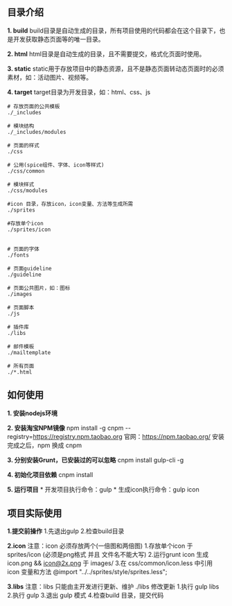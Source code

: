 ## 目录介绍

**1. build**
build目录是自动生成的目录，所有项目使用的代码都会在这个目录下，也是开发获取静态页面等的唯一目录。

**2. html**
html目录是自动生成的目录，且不需要提交，格式化页面时使用。

**3. static**
static用于存放项目中的静态资源，且不是静态页面转动态页面时的必须素材，如：活动图片、视频等。

**4. target**
target目录为开发目录，如：html、css、js

	# 存放页面的公共模板
	./_includes

	# 模块结构
	./_includes/modules

	# 页面的样式
	./css

	# 公用(spice组件、字体、icon等样式)
	./css/common

	# 模块样式
	./css/modules

	#icon 目录，存放icon，icon变量、方法等生成所需
	./sprites

	#存放单个icon
	./sprites/icon


	# 页面的字体
	./fonts

	# 页面guideline
	./guideline

	# 页面公共图片，如：图标
	./images

	# 页面脚本
	./js

	# 插件库
	./libs

	# 邮件模板
	./mailtemplate

	# 所有页面
	./*.html

## 如何使用

**1. 安装nodejs环境**

**2. 安装淘宝NPM镜像**
	npm install -g cnpm --registry=https://registry.npm.taobao.org
	官网：https://npm.taobao.org/
	安装完成之后，npm 换成 cnpm

**3. 分别安装Grunt，已安装过的可以忽略**
	cnpm install gulp-cli -g

**4. 初始化项目依赖**
	cnpm install

**5. 运行项目**
	* 开发项目执行命令：gulp
	* 生成icon执行命令：gulp icon


## 项目实际使用

**1.提交前操作**
	1.先退出gulp
	2.检查build目录


**2.icon**
	注意：icon 必须存放两个(一倍图和两倍图)
	1.存放单个icon 于 sprites/icon  (必须是png格式 并且 文件名不能大写)
	2.运行grunt icon 生成 icon.png && icon@2x.png 于 images/
	3.在 css/common/icon.less 中引用 icon 变量和方法  @import "../../sprites/style/sprites.less";


**3.libs**
	注意：libs 只能由主开发进行更新、维护
	./libs 修改更新
	1.执行 gulp libs
	2.执行 gulp
	3.退出 gulp 模式
	4.检查build 目录，提交代码
